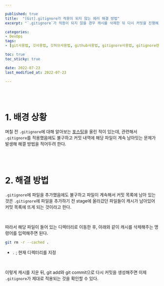```yaml
---

published: true
title:  "[Git].gitignore가 적용이 되지 않는 에러 해결 방법"
excerpt: "`.gitignore`가 적용이 되지 않을 경우 캐시를 삭제한 뒤 다시 커밋을 진행해보자"

categories:
- DevOps
tags:
- [git사용법, 깃사용법, 깃허브사용법, github사용법, gitignore사용법, gitignore란, gitignore파일, gitignore적용안됨, gitignore에러]

toc: true
toc_sticky: true

date: 2022-07-23
last_modified_at: 2022-07-23

---
```


<br/><br/>

# 1. 배경 상황

며칠 전 `.gitignore`에 대해 알아보는 [포스팅](https://jinnypark9393.github.io/devops/Git-what-is-gitignore/)을 올린 적이 있는데, 관련해서 `.gitignore`를 적용했음에도 불구하고 커밋 내역에 해당 파일이 계속 남아잇는 문제가 발생해 해결 방법을 적어두려 한다.

<br/><br/>

# 2. 해결 방법

`.gitignore`에 파일을 추가했음에도 불구하고 파일이 계속해서 커밋 목록에 남아 있는 것은 `.gitignore`에 파일을 추가하기 전 stage에 올라갔던 파일들이 캐시가 남아있어 커밋 목록에 뜨게 되는 것이라고 한다.

<br/>

따라서 해당 파일이 들어 있는 디렉터리로 이동한 후, 아래와 같이 캐시를 삭제해주는 명령어를 입력해주면 된다.

```bash
git rm -r --cached .
```

- `.` ; 현재 디렉터리를 지정

<br/>

이렇게 캐시를 지운 뒤, git add와 git commit으로 다시 커밋을 생성해주면 이제 `.gitignore`가 제대로 적용되는 것을 확인할 수 있다.

<br/><br/>